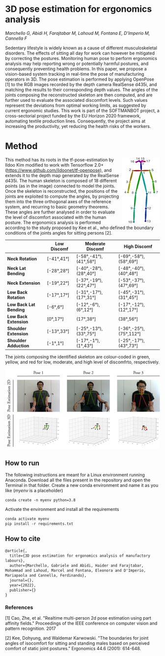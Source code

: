 # 3D pose estimation for ergonomics analysis

_Marchello G, Abidi H, Farajtabar M, Lahoud M, Fontana E, D’Imperio M, Cannella F_

Sedentary lifestyle is widely known as a cause of different musculoskeletal disorders. The effects of sitting all day for work can however be mitigated by correcting the postures. Monitoring human pose to perform ergonomics analysis may help reporting wrong or potentially harmful postures, and consequently preventing health problems. In this paper, we propose a vision-based system tracking in real-time the pose of manufacturing operators in 3D. The pose estimation is performed by applying OpenPose [1] to the RGB images recorded by the depth camera RealSense d435i, and matching the results to their corresponding depth values. The angles of the joints composing the reconstructed skeleton are then computed, and are further used to evaluate the associated discomfort levels. Such values represent the deviations from optimal working limits, as suggested by current ergonomic studies. This work is part of the SOFTMANBOT project, a cross-sectorial project funded by the EU Horizon 2020 framework, automating textile production lines. Consequently, the project aims at increasing the productivity, yet reducing the health risks of the workers.

# Method

<img align="right" src="https://github.com/GabrieleMarchello/3D-pose-estimation-for-ergonomics-analysis/blob/main/openpose_skeleton.png" width="125">

This method has its roots in the tf-pose-estimation by Ildoo Kim modified to work with Tensorflow 2.0+ (https://www.github.com/ildoonet/tf-openpose), and extends it to the depth map generated by the RealSense d435i. The human skeleton is composed of 18 different points (as in the image) connected to model the joints. Once the skeleton is reconstructed, the positions of the joints are exploited to compute the angles, by projecting them into the three orthogonal axes of the reference system, and recurring to basic geometry theorems. These angles are further analysed in order to evaluate the level of discomfort associated with the human posture. The ergonomics analysis is performed according to the study proposed by Kee et al., who defined the boundary conditions of the joints angles for sitting persons [2].

|                      	| Low Discomf 	| Moderate Discomf         	| High Discomf            	|
|----------------------	|-------------	|--------------------------	|-------------------------	|
| **Neck Rotation**    	| [-41°,41°]  	| [-58°,-41°), (41°,58°]   	| [-69°,-58°), (58°,69°]  	|
| **Neck Lat Bending** 	| [-28°,28°]  	| [-40°,-28°), (28°,40°]   	| [-48°,-40°), (40°,48°]  	|
| **Neck Extension**   	| [-19°,22°]  	| [-37°,-19°), (22°,47°] 	| [-53°,-37°), (47°,69°] 	|
| **Low Back Rotation**    	| [-17°,17°]  	| [-31°,-17°), (17°,31°]   	| [-45°,-31°), (31°,45°]  	|
| **Low Back Lat Bending** 	| [-6°,6°]  	| [-12°,-6°), (6°,12°]   	| [-17°,-12°), (12°,17°]  	|
| **Low Back Extension**   	| [0°,17°]  	| (17°,38°] 	| (38°,56°] 	|
| **Shoulder Extension** 	| [-13°,33°]  	| [-25°,-13°), (33°,75°]   	| [-36°,-25°), (75°,112°]  	|
| **Shoulder Adduction**   	| [-1°,1°]  	| [-17°,-1°), (1°,43°] 	| [-25°,-17°), (43°,73°] 	|

The joints composing the identified skeleton are colour-coded in green, yellow, and red for low, moderate, and high level of discomfrto, respectively. 

![](ergo_analysis.png)

## How to run

The following instructions are meant for a Linux environment running Anaconda.
Download all the files present in the repository and open the Terminal in that folder.
Create a new conda environment and name it as you like (*myenv* is a placeholder)

```
conda create -n myenv python=3.8
```

Activate the environment and install all the requirements

```
conda activate myenv 
pip install -r requirements.txt
```

## How to cite

```
@article{,
  title={3D pose estimation for ergonomics analysis of manufactory labours},
  author={Marchello, Gabriele and Abidi, Haider and Farajtabar, Mohammad and Lahoud, Marcel and Fontana, Eleonora and D'Imperio, Mariapaola and Cannella, Ferdinando},
  journal={},
  year={2022},
  publisher={}
}
```

### References 

[1] Cao, Zhe, et al. "Realtime multi-person 2d pose estimation using part affinity fields." Proceedings of the IEEE conference on computer vision and pattern recognition. 2017

[2] Kee, Dohyung, and Waldemar Karwowski. "The boundaries for joint angles of isocomfort for sitting and standing males based on perceived comfort of static joint postures." Ergonomics 44.6 (2001): 614-648.
